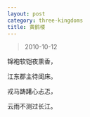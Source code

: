```yaml
---
layout: post
category: three-kingdoms
title: 黄鹤楼
---
```


> 2010-10-12

锦袍软铠夜熏香， 

江东郡主待闺床。 

戎马踌躇心忐忑，
 
云雨不测过长江。
